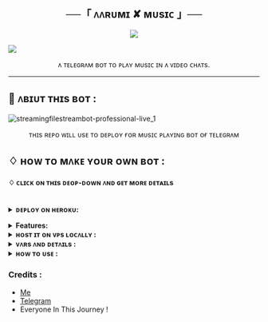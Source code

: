 <h2 align="center">
     ──「 ᴧᴧʀᴜᴍɪ ✘ ᴍᴜsɪᴄ 」──
</h2>

<p align="center"><a href="https://t.me/Swagger_Soul"><img src="https://files.catbox.moe/q7uiu1.jpg"></a></p>

<a href="https://www.youtube.com/watch?v=dQw4w9WgXcQ"><img src="https://user-images.githubusercontent.com/73097560/115834477-dbab4500-a447-11eb-908a-139a6edaec5c.gif"></a>  
 <p align="center">
   ᴧ  ᴛᴇʟᴇɢʀᴧᴍ ʙᴏᴛ ᴛᴏ ᴘʟᴧʏ ᴍᴜsɪᴄ ɪɴ  ᴧ ᴠɪᴅᴇᴏ ᴄʜᴧᴛs.
    <br />
   </strong></a>
  </p>


<hr>

## 🍁 ᴧʙɪᴜᴛ ᴛʜɪs ʙᴏᴛ :

![streamingfilestreambot-professional-live_1](https://user-images.githubusercontent.com/88939380/137127129-a86fc939-2931-4c66-b6f6-b57711a9eab7.png)

</p>
<p align='center'>
    ᴛʜɪs ʀᴇᴘᴏ ᴡɪʟʟ ᴜsᴇ ᴛᴏ ᴅᴇᴘʟᴏʏ ғᴏʀ ᴍᴜsɪᴄ ᴘʟᴧʏɪɴɢ ʙᴏᴛ ᴏғ ᴛᴇʟᴇɢʀᴧᴍ
</p>


## ♢ ʜᴏᴡ ᴛᴏ ᴍᴧᴋᴇ ʏᴏᴜʀ ᴏᴡɴ ʙᴏᴛ :


#### ♢ ᴄʟɪᴄᴋ ᴏɴ ᴛʜɪs ᴅᴇᴏᴘ-ᴅᴏᴡɴ ᴧɴᴅ ɢᴇᴛ ᴍᴏʀᴇ ᴅᴇᴛᴀɪʟs
<br>
<details>
  <summary><b>ᴅᴇᴘʟᴏʏ ᴏɴ ʜᴇʀᴏᴋᴜ:</b></summary>


1. ғᴏʀᴋ ᴛʜɪs ʀᴇᴘᴏ
2. ᴄʟɪᴄᴋ ᴏɴ ᴛʜᴇ ʙᴜᴛᴛᴏɴ ᴛᴏ ᴅᴇᴘʟᴏʏ  ᴧɴᴅ ғᴏʟʟᴏᴡ sᴛᴇᴘs

<h4> sᴏ ғᴏʟʟᴏᴇ ᴧʙᴏᴠᴇ sᴛᴇᴘs👆ᴧɴᴅ  ᴛʜᴇɴ ᴅᴇᴘʟᴏʏ ᴏᴛʜᴇʀ ᴡɪsᴇ ʙᴏᴛ ᴡᴏɴ'ᴛ ᴡᴏʀᴋ</h4>

ᴘʀᴇss ᴛʜᴇ ʙᴇʟʟᴏᴡ ʙᴜᴛᴛᴏɴ ᴛᴏ ғᴧsᴛ ᴅᴇᴘʟᴏʏ ᴏɴ ʜᴇʀᴏᴋᴜ/ʀᴧɪʟᴡᴀʏ
ᴇɪᴛʜᴇʀ ʏᴏᴜ ᴄᴏᴜʟᴅ ʟᴏᴄᴧʟʟʏ ʜᴏsᴛ ᴏʀ ᴅᴇᴘʟᴏʏ ᴏɴ  [ʜᴇʀᴏᴋᴜ](https://heroku.com)
### 💜 ʜᴇʀᴏᴋᴜ

<p align="center"><a href="https://dashboard.heroku.com/new?template=https://github.com/itsAarumi/AarumiMusic"> <img src="https://www.herokucdn.com/deploy/button.svg"></a></p>

<br>


then goto the <a href="#mandatory-vars">variables tab</a> for more info on setting up environmental variables. </details>

<details>
  <summary><b>Features:</b></summary>
  
<p>

🚀ғᴇᴧᴛᴜʀᴇs<p>
💥Superfast⚡️ download and stream links.<br>
💥No ads in playing songs.<br>
💥Superfast interface.<br>
💥Updates channel Support.<br>
💥Mongodb database support for broadcasting.<br>
💥User Freindly Interface.<br>
💥Ping check.<br>
💥Kickme and Video Chat Notifier are Available.<br>
💥Real time CPU , RAM , Internet usage. <br>
💥All unwanted code removed. <br>
💥A lot more tired of writing check out by deploying it. 
</details>
<details>
  <summary><b>ʜᴏsᴛ ɪᴛ ᴏɴ ᴠᴘs ʟᴏᴄᴧʟʟʏ :</b></summary>


sudo apt-get install python3-pip ffmpeg -y
sudo apt-get install python3-pip -y
sudo pip3 install -U pip
curl -fssL
https://deb.nodesource.com/setup_19.x | sudo -E bash - && sudo apt-get install nodejs -y && npm i -g npm
git clone https://github.com/itsAarumi/AarumiMusic&& cd AarumiMusic
pip3 install -U -r requirements.txt
bash setup
sudo apt install tmux
tmux kill-session
tmux
bash start
Ctrl+b then d
and to stop the whole bot,
 do <kbd>CTRL</kbd>+<kbd>C</kbd>

Setting up things

If you're on Heroku, just add these in the Environmental Variables
or if you're Locally hosting, create a file named sample.env in the root directory and add all the variables there.
An example of sample.env file:

API_ID=
API_HASH=
BOT_TOKEN=
LOGGER_ID=
MONGO_DB_URI=
OWNER_ID=
STRING_SESSION=
  </details>

<details>
  <summary><b>ᴠᴧʀs ᴧɴᴅ ᴅᴇᴛᴧɪʟs :</b></summary>

API_ID : Goto [my.telegram.org](https://my.telegram.org) to obtain this.

API_HASH : Goto [my.telegram.org](https://my.telegram.org) to obtain this.

BOT_TOKEN : Get the bot token from [@BotFather](https://telegram.dog/BotFather)
  
OWNER_ID : Your Telegram User ID

LOGGER_ID : Your Telegram Chat ID For logs Where Bot and Assistant Id Should Be AdMin! 

STRING_SESSION : Add String session for assistant to play songs on voice chat.

DATABASE_URL : MongoDB URI for saving User IDs when they first Start the Bot. We will use that for Broadcasting to them. I will try to add more features related with Database. If you need help to get the URI you can click on logo below!

[![mongo](https://telegra.ph/file/fd68906852c71fdd68bef.jpg)](https://www.youtube.com/watch?v=HhHzCfrqsoE)

 Option Vars

UPDATES_CHANNEL : Put a Public Channel Username, so every user have to Join that channel to use the bot. Must add bot to channel as Admin to work properly.
 </details>

<details>
  <summary><b>ʜᴏᴡ ᴛᴏ ᴜsᴇ :</b></summary>

:warning: **Before using the  bot, don't forget to add the bot to the Logger_Chat as an Admin**
 
- /start : To check if the bot is alive or not.
- - /play ᴏʀ /vplay ᴏʀ /cplay : sᴛᴀʀᴛs sᴛʀᴇᴀᴍɪɴɢ ᴛʜᴇ ʀᴇǫᴜᴇsᴛᴇᴅ ᴛʀᴀᴄᴋ ᴏɴ ᴠɪᴅᴇᴏᴄʜᴀᴛ.

- /playforce ᴏʀ /vplayforce ᴏʀ /cplayforce : ғᴏʀᴄᴇ ᴩʟᴀʏ sᴛᴏᴩs ᴛʜᴇ ᴏɴɢᴏɪɴɢ sᴛʀᴇᴀᴍ ᴀɴᴅ sᴛᴀʀᴛs sᴛʀᴇᴀᴍɪɴɢ ᴛʜᴇ ʀᴇǫᴜᴇsᴛᴇᴅ ᴛʀᴀᴄᴋ.

- /channelplay [ᴄʜᴀᴛ ᴜsᴇʀɴᴀᴍᴇ ᴏʀ ɪᴅ] ᴏʀ [ᴅɪsᴀʙʟᴇ] : ᴄᴏɴɴᴇᴄᴛ ᴄʜᴀɴɴᴇʟ ᴛᴏ ᴀ ɢʀᴏᴜᴩ ᴀɴᴅ sᴛᴀʀᴛs sᴛʀᴇᴀᴍɪɴɢ ᴛʀᴀᴄᴋs ʙʏ ᴛʜᴇ ʜᴇʟᴩ ᴏғ ᴄᴏᴍᴍᴀɴᴅs sᴇɴᴛ ɪɴ ɢʀᴏᴜᴩ.

- /seek : sᴇᴇᴋ ᴛʜᴇ sᴛʀᴇᴀᴍ ᴛᴏ ᴛʜᴇ ɢɪᴠᴇɴ ᴅᴜʀᴀᴛɪᴏɴ.

- /seekback : ʙᴀᴄᴋᴡᴀʀᴅ sᴇᴇᴋ ᴛʜᴇ sᴛʀᴇᴀᴍ ᴛᴏ ᴛʜᴇ ᴛʜᴇ ɢɪᴠᴇɴ ᴅᴜʀᴀᴛɪᴏɴ.

- /pause : ᴩᴀᴜsᴇ ᴛʜᴇ ᴄᴜʀʀᴇɴᴛ ᴩʟᴀʏɪɴɢ sᴛʀᴇᴀᴍ.

- /resume : ʀᴇsᴜᴍᴇ ᴛʜᴇ ᴩᴀᴜsᴇᴅ sᴛʀᴇᴀᴍ.

- /skip : sᴋɪᴩ ᴛʜᴇ ᴄᴜʀʀᴇɴᴛ ᴩʟᴀʏɪɴɢ sᴛʀᴇᴀᴍ ᴀɴᴅ sᴛᴀʀᴛ sᴛʀᴇᴀᴍɪɴɢ ᴛʜᴇ ɴᴇxᴛ ᴛʀᴀᴄᴋ ɪɴ ǫᴜᴇᴜᴇ.

- /end ᴏʀ /stop : ᴄʟᴇᴀʀs ᴛʜᴇ ǫᴜᴇᴜᴇ ᴀɴᴅ ᴇɴᴅ ᴛʜᴇ ᴄᴜʀʀᴇɴᴛ ᴩʟᴀʏɪɴɢ sᴛʀᴇᴀᴍ.

To get an instant result do /reboot in chat of logger .
  
![image](https://graph.org/file/801e199f756d83cb4d7f5-068bb84543385c04b6.jpg)


### Channel Support
Bot also Supported with Channels. Just add bot and assistant to the Channel as Admin. </details>

### Credits : 

- [Me](https://github.com/itsAarumi)
- [Telegram](https://t.me/Swagger_Soul)
- Everyone In This Journey !
